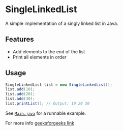 # SingleLinkedList

A simple implementation of a singly linked list in Java.

## Features

- Add elements to the end of the list
- Print all elements in order

## Usage

```java
SingleLinkedList list = new SingleLinkedList();
list.add(10);
list.add(20);
list.add(30);
list.printList(); // Output: 10 20 30
```

See [`Main.java`](./Main.java) for a runnable example.

For more info 
[geeksforgeeks link](https://www.geeksforgeeks.org/dsa/singly-linked-list-tutorial/)
